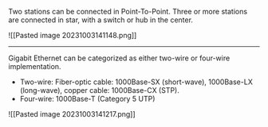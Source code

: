 Two stations can be connected in
Point-To-Point.
Three or more stations are connected in star, with a switch or
hub in the center.

![[Pasted image 20231003141148.png]]

***
Gigabit Ethernet can be categorized as either two-wire or four-wire
implementation.
* Two-wire: Fiber-optic cable: 1000Base-SX (short-wave), 1000Base-LX (long-wave), copper cable: 1000Base-CX (STP).
* Four-wire: 1000Base-T (Category 5 UTP)

![[Pasted image 20231003141217.png]]